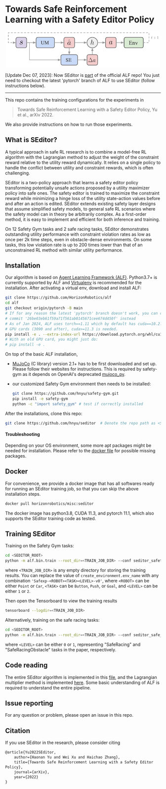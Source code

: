 # Towards Safe Reinforcement Learning with a Safety Editor Policy

<p align="center">
    <img src="images/seditor_framework.png" width="500"/>
</p>

[Update Dec 07, 2023]: Now SEditor is [part](https://github.com/HorizonRobotics/alf/blob/pytorch/alf/algorithms/seditor_algorithm.py) of the official ALF repo! You just need to checkout the
latest 'pytorch' branch of ALF to use SEditor (follow instructions below).

---

This repo contains the training configurations for the experiments in

> Towards Safe Reinforcement Learning with a Safety Editor Policy, Yu et al., arXiv 2022.

We also provide instructions on how to run those experiments.

## What is SEditor?

A typical approach in safe RL research is to combine a model-free RL algorithm with the Lagrangian method to adjust the weight of the constraint reward relative to the utility reward dynamically. It relies on a single policy to handle the conflict between utility and constraint rewards, which is often challenging.

SEditor is a two-policy approach that learns a safety editor policy transforming potentially unsafe actions proposed by a utility maximizer policy into safe ones. The safety editor is trained to maximize the constraint reward while minimizing a hinge loss of the utility state-action values before and after an action is edited. SEditor extends existing safety layer designs that assume simplified safety models, to general safe RL scenarios where the safety model can in theory be arbitrarily complex. As a first-order method, it is easy to implement and efficient for both inference and training.

On 12 Safety Gym tasks and 2 safe racing tasks, SEditor demonstrates outstanding utility performance with constraint violation rates as low as once per 2k time steps, even in obstacle-dense environments. On some tasks, this low violation
rate is up to 200 times lower than that of an unconstrained RL method with similar utility performance.

## Installation

Our algorithm is based on [Agent Learning Framework (ALF)](https://github.com/HorizonRobotics/alf). Python3.7+ is currently supported by ALF and [Virtualenv](https://virtualenv.pypa.io/en/latest/) is recommended for the installation. After activating a virtual env, download and install ALF:

```bash
git clone https://github.com/HorizonRobotics/alf
cd alf
git checkout origin/pytorch -B main
# If for any reason the latest 'pytorch' branch doesn't work, you can checkout the
# commit '26be03eb61f59a71f561ab0145671cee674d450f' instead
# As of Jan 2024, ALF uses torch==1.11 which by default has cuda==10.2. For recent
# GPU cards (3090 and after), cuda>=11.3 is needed.
pip install -e . --extra-index-url https://download.pytorch.org/whl/cu113
# With an old GPU card, you might just do:
# pip install -e .
```

On top of the basic ALF installation,

- [MuJoCo](https://github.com/deepmind/mujoco) (C library) version 2.1+ has to be first downloaded and set up. Please follow their websites for instructions. This is required by safety-gym as it depends on OpenAI's deprecated [mujoco_py](https://github.com/openai/mujoco-py).

- our customized Safety Gym environment then needs to be installed:

    ```bash
    git clone https://github.com/hnyu/safety-gym.git
    pip install -e safety-gym
    python -c "import safety_gym" # test if correctly installed
    ```

After the installations, clone this repo:

```bash
git clone https://github.com/hnyu/seditor  # Denote the repo path as <SEDITOR_ROOT>
```


#### Troubleshooting

Depending on your OS environment, some more apt packages might be needed for
installation. Please refer to the [docker file](https://github.com/hnyu/seditor/blob/main/Dockerfile)
for possible missing packages.

## Docker

For convenience, we provide a docker image that has all softwares ready for
running an SEditor training job, so that you can skip the above installation steps.

```bash
docker pull horizonrobotics/misc:seditor
```

The docker image has python3.8, CUDA 11.3, and pytorch 11.1, which also supports
the SEditor training code as tested.

## Training SEditor

Training on the Safety Gym tasks:

```bash
cd <SEDITOR_ROOT>
python -m alf.bin.train --root_dir=<TRAIN_JOB_DIR> --conf seditor_safety_gym_conf.py --conf_param="create_environment.env_name='Safexp-PointGoal1-v0'"
```

where `<TRAIN_JOB_DIR>` is any empty directory for storing the training results. You can replace the value of ``create_environment.env_name`` with any combination ``'Safexp-<ROBOT><TASK><LEVEL>-v0'``, where ``<ROBOT>`` can be either ``Point`` or ``Car``, ``<TASK>`` can be ``Button``, ``Push``, or ``Goal``, and ``<LEVEL>`` can be either ``1`` or ``2``.

Then open the Tensorboard to view the training results

```bash
tensorboard --logdir=<TRAIN_JOB_DIR>
```

Alternatively, training on the safe racing tasks:


```bash
cd <SEDITOR_ROOT>
python -m alf.bin.train --root_dir=<TRAIN_JOB_DIR> --conf seditor_safe_car_racing_conf.py --conf_param="create_environment.env_name='SafeCarRacing<LEVEL>-v0'"
```

where ``<LEVEL>`` can be either ``0`` or ``1``, representing "SafeRacing" and "SafeRacingObstacle" tasks in the paper, respectively.

## Code reading

The entire SEditor algorithm is implemented in this [file](https://github.com/HorizonRobotics/alf/blob/pytorch/alf/algorithms/seditor_algorithm.py), and the Lagrangian multiplier method is implemented [here](https://github.com/HorizonRobotics/alf/blob/pytorch/alf/algorithms/lagrangian_reward_weight_algorithm.py). Some basic understanding of ALF is required to understand the entire pipeline.

## Issue reporting
For any question or problem, please open an issue in this repo.

## Citation
If you use SEditor in the research, please consider citing

```
@article{Yu2022SEditor,
    author={Haonan Yu and Wei Xu and Haichao Zhang},
    title={Towards Safe Reinforcement Learning with a Safety Editor Policy},
    journal={arXiv},
    year={2022}
}
```
